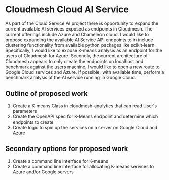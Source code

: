 # Cloudmesh Cloud AI Service

As part of the Cloud Service AI project there is opportunity to expand the current available AI services exposed as endpoints in Cloudmesh. The current offerings include Azure and Chameleon cloud. I would like to propose expanding the available AI Service API endpoints to in include clustering functionality from available python packages like scikit-learn. Specifically, I would like to expose K-means analysis as an endpoint for the users of Cloudmesh for Azure. Secondly, the current architecture of Cloudmesh appears to only create the endpoints on localhost and benchmark against the users machine, I would like to open a new route to Google Cloud services and Azure. If possible, with available time, perform a benchmark analysis of the AI service running in Google Cloud. 

## Outline of proposed work

1. Create a K-means Class in cloudmesh-analytics that can read User's parameters
2. Create the OpenAPI spec for K-Means endpoint and determine which endpoints to create
3. Create logic to spin up the services on a server on Google Cloud and Azure 

## Secondary options for proposed work

1. Create a command line interface for K-means
2. Create a command line interface for allocating K-means services to Azure and/or Google servers